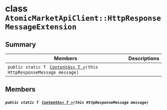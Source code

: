 # class `AtomicMarketApiClient::HttpResponseMessageExtension` 

## Summary

 Members                                | Descriptions                                
----------------------------------------|---------------------------------------------
`public static T ` [`ContentAs< T >`](#class_atomic_market_api_client_1_1_http_response_message_extension_1a57e7725a539507500b95dec7bed70785)`(this HttpResponseMessage message)` | 

## Members

##### `public static T ` [`ContentAs< T >`](#class_atomic_market_api_client_1_1_http_response_message_extension_1a57e7725a539507500b95dec7bed70785)`(this HttpResponseMessage message)` 

